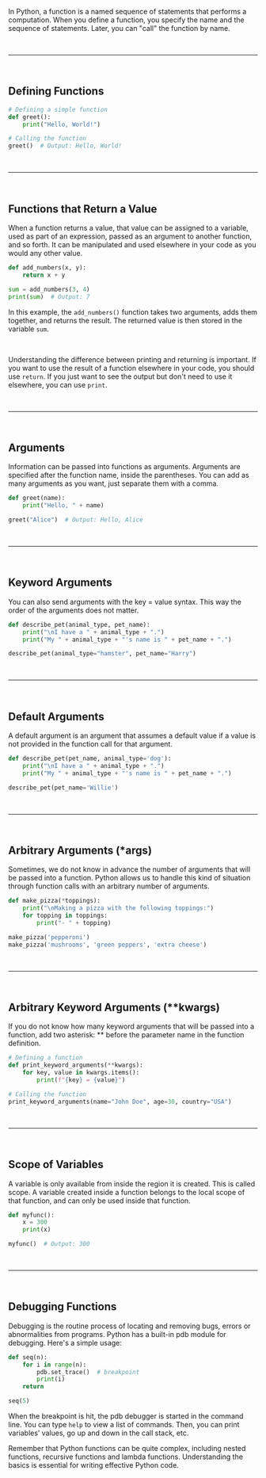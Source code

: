 In Python, a function is a named sequence of statements that performs a computation. When you define a function, you specify the name and the sequence of statements. Later, you can "call" the function by name.

<br>

---

<br>

## Defining Functions

```python
# Defining a simple function
def greet():
    print("Hello, World!")

# Calling the function
greet()  # Output: Hello, World!
```

<br>

---

<br>

## Functions that Return a Value

When a function returns a value, that value can be assigned to a variable, used as part of an expression, passed as an argument to another function, and so forth. It can be manipulated and used elsewhere in your code as you would any other value.

```python
def add_numbers(x, y):
    return x + y

sum = add_numbers(3, 4)
print(sum)  # Output: 7
```

In this example, the `add_numbers()` function takes two arguments, adds them together, and returns the result. The returned value is then stored in the variable `sum`.

<br>

Understanding the difference between printing and returning is important. If you want to use the result of a function elsewhere in your code, you should use `return`. If you just want to see the output but don't need to use it elsewhere, you can use `print`.

<br>

---

<br>

## Arguments

Information can be passed into functions as arguments. Arguments are specified after the function name, inside the parentheses. You can add as many arguments as you want, just separate them with a comma.

```python
def greet(name):
    print("Hello, " + name)

greet("Alice")  # Output: Hello, Alice
```

<br>

---

<br>

## Keyword Arguments

You can also send arguments with the key = value syntax. This way the order of the arguments does not matter.

```python
def describe_pet(animal_type, pet_name):
    print("\nI have a " + animal_type + ".")
    print("My " + animal_type + "'s name is " + pet_name + ".")

describe_pet(animal_type="hamster", pet_name="Harry")
```

<br>

---

<br>

## Default Arguments

A default argument is an argument that assumes a default value if a value is not provided in the function call for that argument.

```python
def describe_pet(pet_name, animal_type='dog'):
    print("\nI have a " + animal_type + ".")
    print("My " + animal_type + "'s name is " + pet_name + ".")

describe_pet(pet_name='Willie')
```

<br>

---

<br>

## Arbitrary Arguments (\*args)

Sometimes, we do not know in advance the number of arguments that will be passed into a function. Python allows us to handle this kind of situation through function calls with an arbitrary number of arguments.

```python
def make_pizza(*toppings):
    print("\nMaking a pizza with the following toppings:")
    for topping in toppings:
        print("- " + topping)

make_pizza('pepperoni')
make_pizza('mushrooms', 'green peppers', 'extra cheese')
```

<br>

---

<br>

## Arbitrary Keyword Arguments (\*\*kwargs)

If you do not know how many keyword arguments that will be passed into a function, add two asterisk: \*\* before the parameter name in the function definition.

```python
# Defining a function
def print_keyword_arguments(**kwargs):
    for key, value in kwargs.items():
        print(f"{key} = {value}")

# Calling the function
print_keyword_arguments(name="John Doe", age=30, country="USA")
```

<br>

---

<br>

## Scope of Variables

A variable is only available from inside the region it is created. This is called scope. A variable created inside a function belongs to the local scope of that function, and can only be used inside that function.

```python
def myfunc():
    x = 300
    print(x)

myfunc()  # Output: 300
```

<br>

---

<br>

## Debugging Functions

Debugging is the routine process of locating and removing bugs, errors or abnormalities from programs. Python has a built-in pdb module for debugging. Here's a simple usage:

```python
def seq(n):
    for i in range(n):
        pdb.set_trace()  # breakpoint
        print(i)
    return

seq(5)
```

When the breakpoint is hit, the pdb debugger is started in the command line. You can type `help` to view a list of commands. Then, you can print variables’ values, go up and down in the call stack, etc.

Remember that Python functions can be quite complex, including nested functions, recursive functions and lambda functions. Understanding the basics is essential for writing effective Python code.